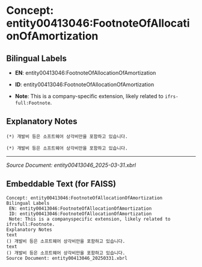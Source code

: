 # Concept: entity00413046:FootnoteOfAllocationOfAmortization

## Bilingual Labels
- **EN**: entity00413046:FootnoteOfAllocationOfAmortization

- **ID**: entity00413046:FootnoteOfAllocationOfAmortization
- **Note**: This is a company-specific extension, likely related to `ifrs-full:Footnote`.

## Explanatory Notes
```text
(*) 개발비 등은 소프트웨어 상각비만을 포함하고 있습니다.
```
```text
(*) 개발비 등은 소프트웨어 상각비만을 포함하고 있습니다.
```

---
*Source Document: entity00413046_2025-03-31.xbrl*
## Embeddable Text (for FAISS)
```text
Concept: entity00413046:FootnoteOfAllocationOfAmortization
Bilingual Labels
 EN: entity00413046:FootnoteOfAllocationOfAmortization
 ID: entity00413046:FootnoteOfAllocationOfAmortization
 Note: This is a companyspecific extension, likely related to ifrsfull:Footnote.
Explanatory Notes
text
() 개발비 등은 소프트웨어 상각비만을 포함하고 있습니다.
text
() 개발비 등은 소프트웨어 상각비만을 포함하고 있습니다.
Source Document: entity00413046_20250331.xbrl
```